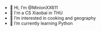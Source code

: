 - 👋 Hi, I’m @MinionXX611
- 🥺 I'm a CS Xiaobai in THU
- 👀 I’m interested in cooking and geography
- 🌱 I’m currently learning Python

<!---
MinionXX611/MinionXX611 is a ✨ special ✨ repository because its `README.md` (this file) appears on your GitHub profile.
You can click the Preview link to take a look at your changes.
--->
